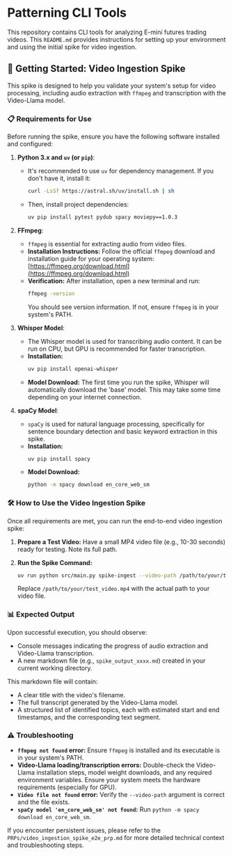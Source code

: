 # Patterning CLI Tools

This repository contains CLI tools for analyzing E-mini futures trading videos. This `README.md` provides instructions for setting up your environment and using the initial spike for video ingestion.

## 🚀 Getting Started: Video Ingestion Spike

This spike is designed to help you validate your system's setup for video processing, including audio extraction with `ffmpeg` and transcription with the Video-Llama model.

### 📋 Requirements for Use

Before running the spike, ensure you have the following software installed and configured:

1.  **Python 3.x and `uv` (or `pip`)**:
    *   It's recommended to use `uv` for dependency management. If you don't have it, install it:
        ```bash
        curl -LsSf https://astral.sh/uv/install.sh | sh
        ```
    *   Then, install project dependencies:
        ```bash
        uv pip install pytest pydub spacy moviepy==1.0.3
        ```

2.  **FFmpeg**:
    *   `ffmpeg` is essential for extracting audio from video files.
    *   **Installation Instructions:** Follow the official `ffmpeg` download and installation guide for your operating system: [https://ffmpeg.org/download.html](https://ffmpeg.org/download.html)
    *   **Verification:** After installation, open a new terminal and run:
        ```bash
        ffmpeg -version
        ```
        You should see version information. If not, ensure `ffmpeg` is in your system's PATH.

3.  **Whisper Model**:
    *   The Whisper model is used for transcribing audio content. It can be run on CPU, but GPU is recommended for faster transcription.
    *   **Installation:**
        ```bash
        uv pip install openai-whisper
        ```
    *   **Model Download:** The first time you run the spike, Whisper will automatically download the 'base' model. This may take some time depending on your internet connection.

4.  **spaCy Model**:
    *   `spaCy` is used for natural language processing, specifically for sentence boundary detection and basic keyword extraction in this spike.
    *   **Installation:**
        ```bash
        uv pip install spacy
        ```
    *   **Model Download:**
        ```bash
        python -m spacy download en_core_web_sm
        ```

### 🛠️ How to Use the Video Ingestion Spike

Once all requirements are met, you can run the end-to-end video ingestion spike:

1.  **Prepare a Test Video:** Have a small MP4 video file (e.g., 10-30 seconds) ready for testing. Note its full path.

2.  **Run the Spike Command:**
    ```bash
    uv run python src/main.py spike-ingest --video-path /path/to/your/test_video.mp4
    ```
    Replace `/path/to/your/test_video.mp4` with the actual path to your video file.

### 📊 Expected Output

Upon successful execution, you should observe:

*   Console messages indicating the progress of audio extraction and Video-Llama transcription.
*   A new markdown file (e.g., `spike_output_xxxx.md`) created in your current working directory.

This markdown file will contain:
*   A clear title with the video's filename.
*   The full transcript generated by the Video-Llama model.
*   A structured list of identified topics, each with estimated start and end timestamps, and the corresponding text segment.

### ⚠️ Troubleshooting

*   **`ffmpeg not found` error:** Ensure `ffmpeg` is installed and its executable is in your system's PATH.
*   **Video-Llama loading/transcription errors:** Double-check the Video-Llama installation steps, model weight downloads, and any required environment variables. Ensure your system meets the hardware requirements (especially for GPU).
*   **`Video file not found` error:** Verify the `--video-path` argument is correct and the file exists.
*   **`spaCy model 'en_core_web_sm' not found`:** Run `python -m spacy download en_core_web_sm`.

If you encounter persistent issues, please refer to the `PRPs/video_ingestion_spike_e2e_prp.md` for more detailed technical context and troubleshooting steps.
